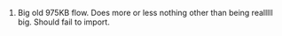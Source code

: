 1.	Big old 975KB flow. Does more or less nothing other than being realllll big. Should fail to import.
